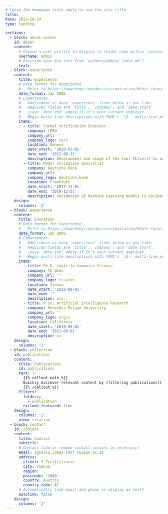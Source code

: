 ```yaml
---
# Leave the homepage title empty to use the site title
title:
date: 2022-10-24
type: landing

sections:
  - block: about.avatar
    id: about
    content:
      # Choose a user profile to display (a folder name within `content/authors/`)
      username: admin
      # Override your bio text from `authors/admin/_index.md`?
      text:
  - block: experience
    content:
      title: Experience
      # Date format for experience
      #   Refer to https://wowchemy.com/docs/customization/#date-format
      date_format: Jan 2006
      # Experiences.
      #   Add/remove as many `experience` items below as you like.
      #   Required fields are `title`, `company`, and `date_start`.
      #   Leave `date_end` empty if it's your current employer.
      #   Begin multi-line descriptions with YAML's `|2-` multi-line prefix.
      items:
        - title: Formal Verification Engineer
          company: CERN
          company_url: ''
          company_logo: cern
          location: Geneva
          date_start: '2020-03-01'
          date_end: '2022-08-31'
          description: Development and usage of the tool PLCverif to automatically formally verify PLC code.
        - title: Model Validation Specialist
          company: Deutsche Bank
          company_url: ''
          company_logo: deutsche_bank
          location: Frankfurt
          date_start: '2017-11-01'
          date_end: '2019-12-31'
          description: Validation of Machine Learning models to estimate credit score by performing different analyses, such as assumptions validation, sensitivity, robustness, and back-testing.
    design:
      columns: '2'
  - block: experience
    content:
      title: Education
      # Date format for experience
      #   Refer to https://wowchemy.com/docs/customization/#date-format
      date_format: Jan 2006
      # Experiences.
      #   Add/remove as many `experience` items below as you like.
      #   Required fields are `title`, `company`, and `date_start`.
      #   Leave `date_end` empty if it's your current employer.
      #   Begin multi-line descriptions with YAML's `|2-` multi-line prefix.
      items:
        - title: Ph.D. Logic in Computer Science
          company: TU Wien
          company_url: ''
          company_logo: tu-wien
          location: Vienna
          date_start: '2022-09-01'
          date_end: ''
          description: xxx.
        - title: M.Sc. Artificial Intelligence Research
          company: Menendez Pelayo University
          company_url: ''
          company_logo: org-x
          location: California
          date_start: '2019-09-01'
          date_end: '2021-09-01'
          description: xx
    design:
      columns: '2'
  - block: collection
    id: publications
    content:
      title: Publications
      id: publications
      text: |-
        {{% callout note %}}
        Quickly discover relevant content by [filtering publications](./publication/).
        {{% /callout %}}
      filters:
        folders:
          - publication
        exclude_featured: true
    design:
      columns: '2'
      view: citation
  - block: contact
    id: contact
    content:
      title: Contact
      subtitle:
      # Contact (add or remove contact options as necessary)
      email: ignacio.lopez [at] tuwien.ac.at
      address:
        street: 3 Treitlstrasse
        city: Vienna
        region: 
        postcode: '1040'
        country: Austria
        country_code: AT
      # Automatically link email and phone or display as text?
      autolink: false
    design:
      columns: '2'
---
```

